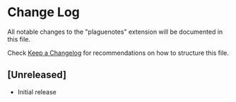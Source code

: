 # Change Log
All notable changes to the "plaguenotes" extension will be documented in this file.

Check [Keep a Changelog](http://keepachangelog.com/) for recommendations on how to structure this file.

## [Unreleased]
- Initial release